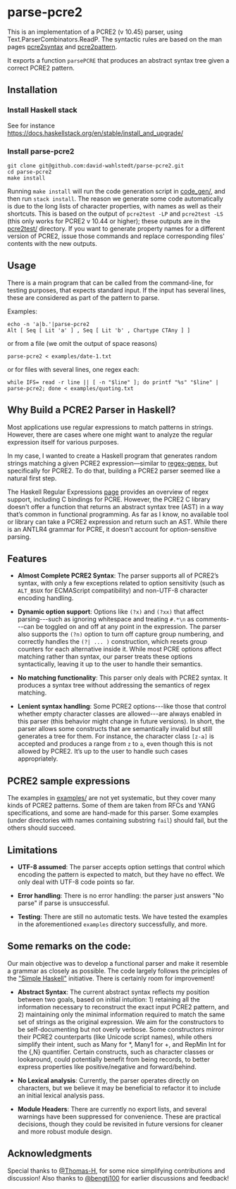# parse-pcre2

This is an implementation of a PCRE2 (v 10.45) parser, using
Text.ParserCombinators.ReadP. The syntactic rules are based on the man
pages
[pcre2syntax](https://pcre2project.github.io/pcre2/doc/html/pcre2syntax.html)
and
[pcre2pattern](https://pcre2project.github.io/pcre2/doc/html/pcre2pattern.html).

It exports a function `parsePCRE` that produces an abstract syntax
tree given a correct PCRE2 pattern.

## Installation

### Install Haskell stack

See for instance
https://docs.haskellstack.org/en/stable/install_and_upgrade/

### Install parse-pcre2

```
git clone git@github.com:david-wahlstedt/parse-pcre2.git
cd parse-pcre2
make install
```

Running `make install` will run the code generation script in
[code_gen/](code_gen/), and then run `stack install`. The reason we
generate some code automatically is due to the long lists of character
properties, with names as well as their shortcuts. This is based on
the output of `pcre2test -LP` and `pcre2test -LS` (this only works for
PCRE2 v 10.44 or higher); these outputs are in the
[pcre2test/](pcre2test/) directory. If you want to generate property
names for a different version of PCRE2, issue those commands and
replace corresponding files' contents with the new outputs.

## Usage

There is a main program that can be called from the command-line, for
testing purposes, that expects standard input. If the input has
several lines, these are considered as part of the pattern to parse.

Examples:
```
echo -n 'a|b.'|parse-pcre2
Alt [ Seq [ Lit 'a' ] , Seq [ Lit 'b' , Chartype CTAny ] ]
```
or from a file (we omit the output of space reasons)
```
parse-pcre2 < examples/date-1.txt
```
or for files with several lines, one regex each:
```
while IFS= read -r line || [ -n "$line" ]; do printf "%s" "$line" | parse-pcre2; done < examples/quoting.txt
```

## Why Build a PCRE2 Parser in Haskell?

Most applications use regular expressions to match patterns in
strings. However, there are cases where one might want to analyze the
regular expression itself for various purposes.

In my case, I wanted to create a Haskell program that generates random
strings matching a given PCRE2 expression—similar to
[regex-genex](https://hackage.haskell.org/package/regex-genex-0.7.0),
but specifically for PCRE2. To do that, building a PCRE2 parser seemed
like a natural first step.

The Haskell Regular Expressions
[page](https://wiki.haskell.org/Regular_expressions) provides an
overview of regex support, including C bindings for PCRE. However, the
PCRE2 C library doesn't offer a function that returns an abstract
syntax tree (AST) in a way that’s common in functional programming. As
far as I know, no available tool or library can take a PCRE2
expression and return such an AST. While there is an ANTLR4 grammar
for PCRE, it doesn’t account for option-sensitive parsing.

## Features

- **Almost Complete PCRE2 Syntax**: The parser supports all of PCRE2’s
  syntax, with only a few exceptions related to option sensitivity
  (such as `ALT_BSUX` for ECMAScript compatibility) and non-UTF-8
  character encoding handling.

- **Dynamic option support**: Options like `(?x)` and `(?xx)` that
  affect parsing---such as ignoring whitespace and treating `#.*\n` as
  comments---can be toggled on and off at any point in the
  expression. The parser also supports the `(?n)` option to turn off
  capture group numbering, and correctly handles the `(?| ... )`
  construction, which resets group counters for each alternative
  inside it. While most PCRE options affect matching rather than
  syntax, our parser treats these options syntactically, leaving it up
  to the user to handle their semantics.

- **No matching functionality**: This parser only deals with PCRE2
  syntax. It produces a syntax tree without addressing the semantics
  of regex matching.

- **Lenient syntax handling**: Some PCRE2 options---like those that
  control whether empty character classes are allowed---are always
  enabled in this parser (this behavior might change in future
  versions). In short, the parser allows some constructs that are
  semantically invalid but still generates a tree for them. For
  instance, the character class `[z-a]` is accepted and produces a
  range from `z` to `a`, even though this is not allowed by
  PCRE2. It’s up to the user to handle such cases appropriately.

## PCRE2 sample expressions

The examples in [examples/](examples/) are not yet systematic, but
they cover many kinds of PCRE2 patterns. Some of them are taken from
RFCs and YANG specifications, and some are hand-made for this parser.
Some examples (under directories with names containing substring
`fail`) should fail, but the others should succeed.

## Limitations

- **UTF-8 assumed**: The parser accepts option settings that
  control which encoding the pattern is expected to match, but they
  have no effect. We only deal with UTF-8 code points so far.

- **Error handling**: There is no error handling: the parser just
  answers "No parse" if parse is unsuccessful.

- **Testing**: There are still no automatic tests. We have tested the
  examples in the aforementioned `examples` directory successfully,
  and more.

## Some remarks on the code:

Our main objective was to develop a functional parser and make it
resemble a grammar as closely as possible. The code largely follows
the principles of the ["Simple Haskell"](https://www.simplehaskell.org/)
initiative. There is certainly room for improvement!

- **Abstract Syntax**: The current abstract syntax reflects my
  position between two goals, based on initial intuition: 1) retaining
  all the information necessary to reconstruct the exact input PCRE2
  pattern, and 2) maintaining only the minimal information required to
  match the same set of strings as the original expression. We aim for
  the constructors to be self-documenting but not overly verbose. Some
  constructors mirror their PCRE2 counterparts (like Unicode script
  names), while others simplify their intent, such as Many for *,
  Many1 for +, and RepMin Int for the {,N} quantifier. Certain
  constructs, such as character classes or lookaround, could
  potentially benefit from being records, to better express properties
  like positive/negative and forward/behind.

- **No Lexical analysis**: Currently, the parser operates directly on
  characters, but we believe it may be beneficial to refactor it to
  include an initial lexical analysis pass.

- **Module Headers**: There are currently no export lists, and several
  warnings have been suppressed for convenience. These are practical
  decisions, though they could be revisited in future versions for
  cleaner and more robust module design.

## Acknowledgments

Special thanks to [@Thomas-H](https://github.com/Thomas-H), for some
nice simplifying contributions and discussion! Also thanks to
[@bengtj100](https://github.com/bengtj100) for earlier discussions and
feedback!
